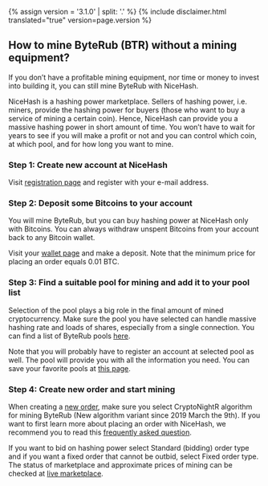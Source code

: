 {% assign version = '3.1.0' | split: '.' %}
{% include disclaimer.html translated="true" version=page.version %}
## How to mine ByteRub (BTR) without a mining equipment?

If you don’t have a profitable mining equipment, nor time or
money to invest into building it, you can still mine ByteRub with NiceHash.

NiceHash is a hashing power marketplace. Sellers of hashing
power, i.e. miners, provide the hashing power for buyers (those who want to buy
a service of mining a certain coin). Hence, NiceHash can provide you a massive
hashing power in short amount of time. You won’t have to wait for years to see
if you will make a profit or not and you can control which coin, at which pool,
and for how long you want to mine.

### **Step 1:** Create new account at NiceHash

Visit [registration
page](https://www.nicehash.com/?p=register) and register with your e-mail address.

### **Step 2:** Deposit some Bitcoins to your account

You will mine ByteRub, but you can buy hashing power at
NiceHash only with Bitcoins. You can always withdraw unspent Bitcoins from your
account back to any Bitcoin wallet.

Visit your [wallet
page](https://www.nicehash.com/?p=wallet) and make a deposit. Note that the minimum price for placing an order
equals 0.01 BTC.

### **Step 3:** Find a suitable pool for mining and add it to your pool list

Selection of the pool plays a big role in the final amount
of mined cryptocurrency. Make sure the pool you have selected can handle
massive hashing rate and loads of shares, especially from a single connection.
You can find a list of ByteRub pools [here](https://bitcointalk.org/index.php?topic=583449.0).

Note that you will probably have to register an account at
selected pool as well. The pool will provide you with all the information you need.
You can save your favorite pools at [this page](https://www.nicehash.com/?p=managepools).

### **Step 4:** Create new order and start mining

When creating a [new order](https://www.nicehash.com/?p=orders&new), make sure you
select CryptoNightR algorithm for mining ByteRub (New algorithm variant since 2019 March the 9th). If you want to first learn more
about placing an order with NiceHash, we recommend you to read this [frequently asked question](https://www.nicehash.com/help/buyers).

If you want to bid on
hashing power select Standard (bidding) order type and if you want a fixed
order that cannot be outbid, select Fixed order type. The status of marketplace
and approximate prices of mining can be checked at [live marketplace](https://www.nicehash.com/index.jsp?p=orders). 
